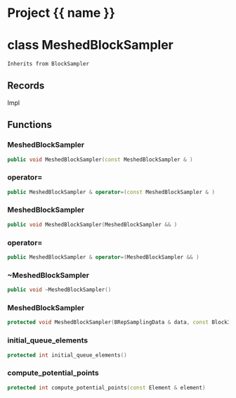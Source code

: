 <script setup>
import {useRoute} from 'vitepress'
const {path} = useRoute()
const tokens = path.split('/')
const words = tokens[2].split('-');
for (let i = 0; i < words.length; i++) {
    words[i] = words[i].charAt(0).toUpperCase() + words[i].slice(1);
    words[i] = words[i].replace('geode', 'Geode')
}
const name = words.join('-');
</script>
# Project {{ name }}

# class MeshedBlockSampler


```cpp
Inherits from BlockSampler
```



## Records

Impl



## Functions

### MeshedBlockSampler

```cpp
public void MeshedBlockSampler(const MeshedBlockSampler & )
```


### operator=

```cpp
public MeshedBlockSampler & operator=(const MeshedBlockSampler & )
```


### MeshedBlockSampler

```cpp
public void MeshedBlockSampler(MeshedBlockSampler && )
```


### operator=

```cpp
public MeshedBlockSampler & operator=(MeshedBlockSampler && )
```


### ~MeshedBlockSampler

```cpp
public void ~MeshedBlockSampler()
```


### MeshedBlockSampler

```cpp
protected void MeshedBlockSampler(BRepSamplingData & data, const Block3D & block)
```


### initial_queue_elements

```cpp
protected int initial_queue_elements()
```


### compute_potential_points

```cpp
protected int compute_potential_points(const Element & element)
```




